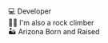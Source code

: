 

<ul style="list-style:none">
  <li>💻 Developer </li>
  <li>🧗‍♂️ I'm also a rock climber</li>
  <li>🏜️ Arizona Born and Raised</li>
 
  </ul>





